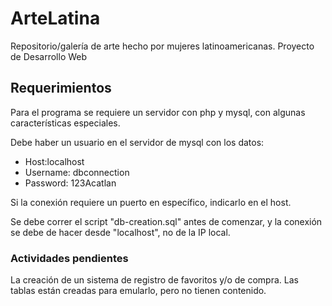 # ArteLatina

Repositorio/galería de arte hecho por mujeres latinoamericanas. Proyecto de Desarrollo Web

## Requerimientos

Para el programa se requiere un servidor con php y mysql, con algunas características especiales.

Debe haber un usuario en el servidor de mysql con los datos:

- Host:localhost
- Username: dbconnection
- Password: 123Acatlan

Si la conexión requiere un puerto en específico, indicarlo en el host.

Se debe correr el script "db-creation.sql" antes de comenzar, y la conexión se debe de hacer desde "localhost", no de la IP local.

### Actividades pendientes

La creación de un sistema de registro de favoritos y/o de compra. Las tablas están creadas para emularlo, pero no tienen contenido.
